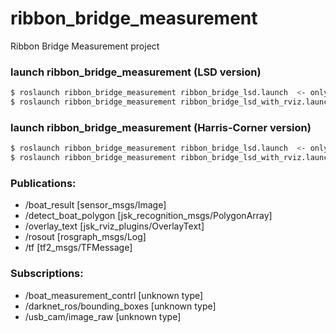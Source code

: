 # ribbon_bridge_measurement
Ribbon Bridge Measurement project

### launch ribbon_bridge_measurement (LSD version)

```bash
$ roslaunch ribbon_bridge_measurement ribbon_bridge_lsd.launch  <- only measurement node
$ roslaunch ribbon_bridge_measurement ribbon_bridge_lsd_with_rviz.launch  <- with rviz
```

### launch ribbon_bridge_measurement (Harris-Corner version)

```bash
$ roslaunch ribbon_bridge_measurement ribbon_bridge_lsd.launch  <- only measurement node
$ roslaunch ribbon_bridge_measurement ribbon_bridge_lsd_with_rviz.launch  <- with rviz
```


### Publications:
 * /boat_result [sensor_msgs/Image]
 * /detect_boat_polygon [jsk_recognition_msgs/PolygonArray]
 * /overlay_text [jsk_rviz_plugins/OverlayText]
 * /rosout [rosgraph_msgs/Log]
 * /tf [tf2_msgs/TFMessage]

### Subscriptions: 
 * /boat_measurement_contrl [unknown type]
 * /darknet_ros/bounding_boxes [unknown type]
 * /usb_cam/image_raw [unknown type]
